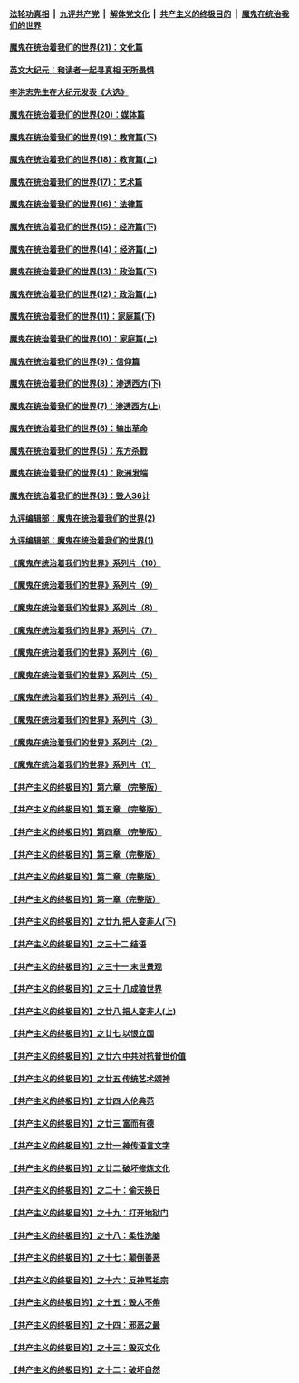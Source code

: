 

####  [法轮功真相](../../../../basic/blob/master/README.md?t=01091132) &nbsp;|&nbsp; [九评共产党](../../../../9ping.md/blob/master/README.md?t=01091132) &nbsp;|&nbsp; [解体党文化](../../../../jtdwh.md/blob/master/README.md?t=01091132)  &nbsp;|&nbsp; [共产主义的终极目的](../../../../gczydzjmd.md/blob/master/README.md?t=01091132) &nbsp;|&nbsp; [魔鬼在统治我们的世界](../../../../mgztzwmdsj.md/blob/master/README.md?t=01091132) 

#### [魔鬼在统治着我们的世界(21)：文化篇](../pages/nsc422/n10597706.md?t=01091132) 

#### [英文大纪元：和读者一起寻真相 无所畏惧](../pages/nsc422/n12542027.md?t=01091132) 

#### [李洪志先生在大纪元发表《大选》](../pages/nsc422/n12534746.md?t=01091132) 

#### [魔鬼在统治着我们的世界(20)：媒体篇](../pages/nsc422/n10586579.md?t=01091132) 

#### [魔鬼在统治着我们的世界(19)：教育篇(下)](../pages/nsc422/n10564808.md?t=01091132) 

#### [魔鬼在统治着我们的世界(18)：教育篇(上)](../pages/nsc422/n10526970.md?t=01091132) 

#### [魔鬼在统治着我们的世界(17)：艺术篇](../pages/nsc422/n10499093.md?t=01091132) 

#### [魔鬼在统治着我们的世界(16)：法律篇](../pages/nsc422/n10485969.md?t=01091132) 

#### [魔鬼在统治着我们的世界(15)：经济篇(下)](../pages/nsc422/n10469975.md?t=01091132) 

#### [魔鬼在统治着我们的世界(14)：经济篇(上)](../pages/nsc422/n10457370.md?t=01091132) 

#### [魔鬼在统治着我们的世界(13)：政治篇(下)](../pages/nsc422/n10448270.md?t=01091132) 

#### [魔鬼在统治着我们的世界(12)：政治篇(上)](../pages/nsc422/n10444576.md?t=01091132) 

#### [魔鬼在统治着我们的世界(11)：家庭篇(下)](../pages/nsc422/n10440961.md?t=01091132) 

#### [魔鬼在统治着我们的世界(10)：家庭篇(上)](../pages/nsc422/n10435448.md?t=01091132) 

#### [魔鬼在统治着我们的世界(9)：信仰篇](../pages/nsc422/n10432159.md?t=01091132) 

#### [魔鬼在统治着我们的世界(8)：渗透西方(下)](../pages/nsc422/n10429603.md?t=01091132) 

#### [魔鬼在统治着我们的世界(7)：渗透西方(上)](../pages/nsc422/n10426013.md?t=01091132) 

#### [魔鬼在统治着我们的世界(6)：输出革命](../pages/nsc422/n10421536.md?t=01091132) 

#### [魔鬼在统治着我们的世界(5)：东方杀戮](../pages/nsc422/n10417707.md?t=01091132) 

#### [魔鬼在统治着我们的世界(4)：欧洲发端](../pages/nsc422/n10414890.md?t=01091132) 

#### [魔鬼在统治着我们的世界(3)：毁人36计](../pages/nsc422/n10411583.md?t=01091132) 

#### [九评编辑部：魔鬼在统治着我们的世界(2)](../pages/nsc422/n10410036.md?t=01091132) 

#### [九评编辑部：魔鬼在统治着我们的世界(1)](../pages/nsc422/n10406825.md?t=01091132) 

#### [《魔鬼在统治着我们的世界》系列片（10）](../pages/nsc422/n12292670.md?t=01091132) 

#### [《魔鬼在统治着我们的世界》系列片（9）](../pages/nsc422/n12290859.md?t=01091132) 

#### [《魔鬼在统治着我们的世界》系列片（8）](../pages/nsc422/n12287445.md?t=01091132) 

#### [《魔鬼在统治着我们的世界》系列片（7）](../pages/nsc422/n12283425.md?t=01091132) 

#### [《魔鬼在统治着我们的世界》系列片（6）](../pages/nsc422/n12282314.md?t=01091132) 

#### [《魔鬼在统治着我们的世界》系列片（5）](../pages/nsc422/n12281419.md?t=01091132) 

#### [《魔鬼在统治着我们的世界》系列片（4）](../pages/nsc422/n12274024.md?t=01091132) 

#### [《魔鬼在统治着我们的世界》系列片（3）](../pages/nsc422/n12271322.md?t=01091132) 

#### [《魔鬼在统治着我们的世界》系列片（2）](../pages/nsc422/n12269049.md?t=01091132) 

#### [《魔鬼在统治着我们的世界》系列片（1）](../pages/nsc422/n12267575.md?t=01091132) 

#### [【共产主义的终极目的】第六章 （完整版）](../pages/nsc422/n11428913.md?t=01091132) 

#### [【共产主义的终极目的】第五章 （完整版）](../pages/nsc422/n11428912.md?t=01091132) 

#### [【共产主义的终极目的】第四章 （完整版）](../pages/nsc422/n11428907.md?t=01091132) 

#### [【共产主义的终极目的】第三章（完整版）](../pages/nsc422/n11428848.md?t=01091132) 

#### [【共产主义的终极目的】第二章（完整版）](../pages/nsc422/n11428831.md?t=01091132) 

#### [【共产主义的终极目的】第一章（完整版）](../pages/nsc422/n11417651.md?t=01091132) 

#### [【共产主义的终极目的】之廿九 把人变非人(下)](../pages/nsc422/n11344140.md?t=01091132) 

#### [【共产主义的终极目的】之三十二 结语](../pages/nsc422/n11360535.md?t=01091132) 

#### [【共产主义的终极目的】之三十一 末世景观](../pages/nsc422/n11351129.md?t=01091132) 

#### [【共产主义的终极目的】之三十 几成狼世界](../pages/nsc422/n11348280.md?t=01091132) 

#### [【共产主义的终极目的】之廿八 把人变非人(上)](../pages/nsc422/n11340492.md?t=01091132) 

#### [【共产主义的终极目的】之廿七 以恨立国](../pages/nsc422/n11336944.md?t=01091132) 

#### [【共产主义的终极目的】之廿六 中共对抗普世价值](../pages/nsc422/n11324785.md?t=01091132) 

#### [【共产主义的终极目的】之廿五 传统艺术颂神](../pages/nsc422/n11296396.md?t=01091132) 

#### [【共产主义的终极目的】之廿四 人伦典范](../pages/nsc422/n11296397.md?t=01091132) 

#### [【共产主义的终极目的】之廿三 富而有德](../pages/nsc422/n11283598.md?t=01091132) 

#### [【共产主义的终极目的】之廿一 神传语言文字](../pages/nsc422/n11263265.md?t=01091132) 

#### [【共产主义的终极目的】之廿二 破坏修炼文化](../pages/nsc422/n11245728.md?t=01091132) 

#### [【共产主义的终极目的】之二十：偷天换日](../pages/nsc422/n11238846.md?t=01091132) 

#### [【共产主义的终极目的】之十九：打开地狱门](../pages/nsc422/n11206376.md?t=01091132) 

#### [【共产主义的终极目的】之十八：柔性洗脑](../pages/nsc422/n11199994.md?t=01091132) 

#### [【共产主义的终极目的】之十七：颠倒善恶](../pages/nsc422/n11179782.md?t=01091132) 

#### [【共产主义的终极目的】之十六：反神骂祖宗](../pages/nsc422/n11166798.md?t=01091132) 

#### [【共产主义的终极目的】之十五：毁人不倦](../pages/nsc422/n11166792.md?t=01091132) 

#### [【共产主义的终极目的】之十四：邪恶之最](../pages/nsc422/n11150249.md?t=01091132) 

#### [【共产主义的终极目的】之十三：毁灭文化](../pages/nsc422/n11135227.md?t=01091132) 

#### [【共产主义的终极目的】之十二：破坏自然](../pages/nsc422/n11135214.md?t=01091132) 

